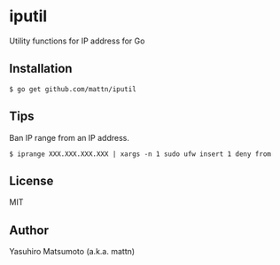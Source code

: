 # iputil

Utility functions for IP address for Go

## Installation

```
$ go get github.com/mattn/iputil
```

## Tips

Ban IP range from an IP address.

```
$ iprange XXX.XXX.XXX.XXX | xargs -n 1 sudo ufw insert 1 deny from
```

## License

MIT

## Author

Yasuhiro Matsumoto (a.k.a. mattn)
